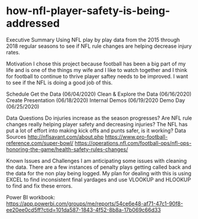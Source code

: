 # how-nfl-player-safety-is-being-addressed
Executive Summary
Using NFL play by play data from the 2015 through 2018 regular seasons to see if NFL rule changes are helping decrease injury rates.

Motivation
I chose this project because football has been a big part of my life and is one of the things my wife and I like to watch together and I think for football to continue to thrive player saftey needs to be improved. I want to see if the NFL is doing a good job of this.

Schedule
Get the Data (06/04/2020)
Clean & Explore the Data (06/16/2020)
Create Presentation (06/18/2020)
Internal Demos (06/19/2020
Demo Day (06/25/2020)

Data Questions
Do injuries increase as the season progresses?
Are NFL rule changes really helping player safety and decreasing injuries?
The NFL has put a lot of effort into making kick offs and punts safer, is it working?
Data Sources
http://nflsavant.com/about.php
https://www.pro-football-reference.com/super-bowl/
https://operations.nfl.com/football-ops/nfl-ops-honoring-the-game/health-safety-rules-changes/

Known Issues and Challenges
I am anticipating some issues with cleaning the data. There are a few instances of penalty plays getting called back and the data for the non play being logged. My plan for dealing with this is using EXCEL to find inconsistent final yardages and use VLOOKUP and HLOOKUP to find and fix these errors.

Power BI workbook: https://app.powerbi.com/groups/me/reports/54ce6e48-af71-47c1-90f8-ee20ee0cd5ff?ctid=101da587-1843-4f52-8b8a-17b069c66d33
